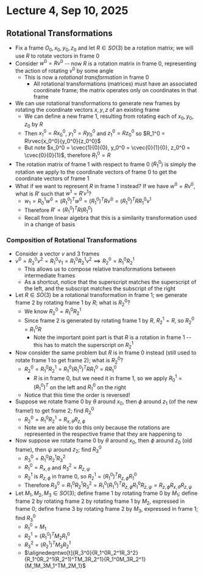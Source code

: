 # Lecture 4, Sep 10, 2025

## Rotational Transformations

* Fix a frame $O_0, x_0, y_0, z_0$ and let $R \in SO(3)$ be a rotation matrix; we will use $R$ to rotate vectors in frame 0
* Consider $w^0 = Rv^0$ -- now $R$ is a rotation matrix in frame 0, representing the action of rotating $v^0$ by some angle
	* This is now a *rotational transformation* in frame 0
		* All rotational transformations (matrices) must have an associated coordinate frame; the matrix operates only on coordinates in that frame
* We can use rotational transformations to generate new frames by rotating the coordinate vectors $x, y, z$ of an existing frame
	* We can define a new frame 1, resulting from rotating each of $x_0, y_0, z_0$ by $R$
	* Then $x_1^0 = Rx_0^0$, $y_1^0 = Ry_0^0$ and $z_1^0 = Rz_0^0$ so $R_1^0 = R\rvec{x_0^0}{y_0^0}{z_0^0}$
	* But note $x_0^0 = \cvec{1}{0}{0}, y_0^0 = \cvec{0}{1}{0}, z_0^0 = \cvec{0}{0}{1}$, therefore $R_1^0 = R$
* The rotation matrix of frame 1 with respect to frame 0 ($R_1^0$) is simply the rotation we apply to the coordinate vectors of frame 0 to get the coordinate vectors of frame 1
* What if we want to represent $R$ in frame 1 instead? If we have $w^0 = Rv^0$, what is $R'$ such that $w^1 = R'v^1$?
	* $w_1 = R_0^1w^0 = (R_1^0)^Tw^0 = (R_1^0)^TRv^0 = (R_1^0)^TRR_1^0v^1$
	* Therefore $R' = (R_1^0)^TR(R_1^0)$
	* Recall from linear algebra that this is a similarity transformation used in a change of basis

### Composition of Rotational Transformations

* Consider a vector $v$ and 3 frames
* $v^0 = R_2^0v^2 = R_1^0v_1 = R_1^0R_2^1v^2 \implies R_2^0 = R_1^0R_2^1$
	* This allows us to compose relative transformations between intermediate frames
	* As a shortcut, notice that the superscript matches the superscript of the left, and the subscript matches the subscript of the right
* Let $R \in SO(3)$ be a rotational transformation in frame 1; we generate frame 2 by rotating frame 1 by $R$; what is $R_2^0$?
	* We know $R_2^0 = R_1^0R_2^1$
	* Since frame 2 is generated by rotating frame 1 by $R$, $R_2^1 = R$, so $R_2^0 = R_1^0R$
		* Note the important point part is that $R$ is a rotation in frame 1 -- this has to match the superscript on $R_2^1$
* Now consider the same problem but $R$ is in frame 0 instead (still used to rotate frame 1 to get frame 2); what is $R_2^0$?
	* $R_2^0 = R_1^0R_2^1 = R_1^0(R_1^0)^TRR_1^0 = RR_1^0$
		* $R$ is in frame 0, but we need it in frame 1, so we apply $R_0^1 = (R_1^0)^T$ on the left and $R_1^0$ on the right
	* Notice that this time the order is reversed!
* Suppose we rotate frame 0 by $\theta$ around $x_0$, then $\phi$ around $z_1$ (of the new frame!) to get frame 2; find $R_2^0$
	* $R_2^0 = R_1^0R_2^1 = R_{x,\theta}R_{z,\phi}$
	* Note we are able to do this only because the rotations are represented in the respective frame that they are happening to
* Now suppose we rotate frame 0 by $\theta$ around $x_0$, then $\phi$ around $z_0$ (old frame), then $\psi$ around $z_2$; find $R_3^0$
	* $R_3^0 = R_1^0R_2^1R_3^2$
	* $R_1^0 = R_{x,\theta}$ and $R_3^2 = R_{z,\psi}$
	* $R_2^1$ is $R_{z,\phi}$ in frame 0, so $R_2^1 = (R_1^0)^TR_{z,\phi}R_1^0$
	* Therefore $R_3^0 = R_1^0R_2^1R_3^2 = R_1^0(R_1^0)^TR_{z,\phi}R_1^0R_{z,\psi} = R_{z,\phi}R_{x,\theta}R_{z,\psi}$
* Let $M_1, M_2, M_3 \in SO(3)$; define frame 1 by rotating frame 0 by $M_1$; define frame 2 by rotating frame 2 by rotating frame 1 by $M_2$, expressed in frame 0; define frame 3 by rotating frame 2 by $M_3$, expressed in frame 1; find $R_3^0$
	* $R_1^0 = M_1$
	* $R_2^1 = (R_1^0)^TM_2R_1^0$
	* $R_3^2 = (R_2^1)^TM_3R_2^1$
	* $\alignedeqntwo[t]{R_3^0}{R_1^0R_2^1R_3^2}{R_1^0R_2^1(R_2^1)^TM_3R_2^1}{R_1^0M_3R_2^1}{M_1M_3M_1^TM_2M_1}$

